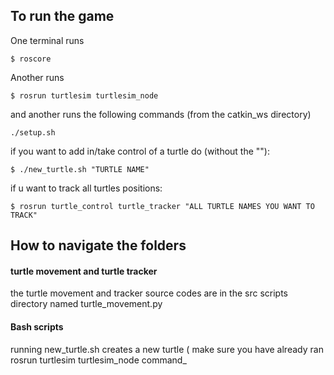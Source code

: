 ## To run the game

One terminal runs
```
$ roscore
```
Another runs
```
$ rosrun turtlesim turtlesim_node
```
and another runs the following commands (from the catkin_ws directory)
```
./setup.sh
```
if you want to add in/take control of a turtle do (without the ""):
```
$ ./new_turtle.sh "TURTLE NAME"
```
if u want to track all turtles positions:
```
$ rosrun turtle_control turtle_tracker "ALL TURTLE NAMES YOU WANT TO TRACK"
```
## How to navigate the folders
#### turtle movement and turtle tracker
the turtle movement and tracker source codes are in the src scripts directory named turtle_movement.py
#### Bash scripts
running new_turtle.sh creates a new turtle ( make sure you have already ran rosrun turtlesim turtlesim_node command_

